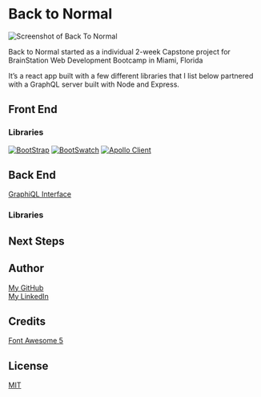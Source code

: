 # Back to Normal
![Screenshot of Back To Normal](https://user-images.githubusercontent.com/4029060/118316928-691d0a80-b4c5-11eb-8049-c2d3faf77531.png)

Back to Normal started as a individual 2-week Capstone project for BrainStation Web Development Bootcamp in Miami, Florida

It’s a react app built with a few different  libraries that I list below  partnered with a GraphQL server built with Node and Express.
## Front End

### Libraries
[![BootStrap](https://user-images.githubusercontent.com/4029060/118845925-32b30700-b89a-11eb-8370-7533b90941da.png)](https://getbootstrap.com/)
[![BootSwatch](https://user-images.githubusercontent.com/4029060/118846996-4448de80-b89b-11eb-9edb-9852a6fe0633.png)](https://bootswatch.com/darkly/)
[![Apollo Client](https://user-images.githubusercontent.com/4029060/118849872-28930780-b89e-11eb-806c-d9e10cdaed50.png)](https://www.apollographql.com/docs/react/)
## Back End
[GraphiQL Interface](https://backtonormal.herokuapp.com/graphql)

### Libraries

## Next Steps
## Author
[My GitHub](https://github.com/calebcross)  
[My LinkedIn](https://www.linkedin.com/in/calebacross/)

## Credits
[Font Awesome 5](https://fontawesome.com/start)


## License
[MIT](https://choosealicense.com/licenses/mit/)
